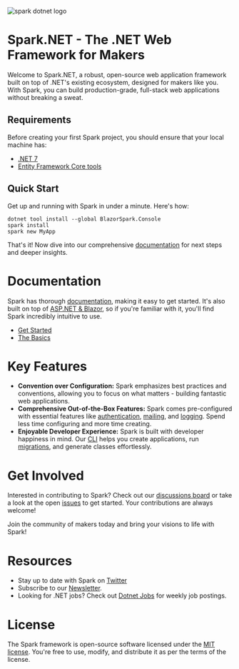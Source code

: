 ![spark dotnet logo](https://github.com/spark-dotnet/framework/assets/66449990/e8accdfe-7504-4999-b013-c7aa98031f2a)

# Spark.NET - The .NET Web Framework for Makers

Welcome to Spark.NET, a robust, open-source web application framework built on top of .NET's existing ecosystem, designed for makers like you. With Spark, you can build production-grade, full-stack web applications without breaking a sweat.

## Requirements
Before creating your first Spark project, you should ensure that your local machine has:
- [.NET 7](https://dotnet.microsoft.com/download)
- [Entity Framework Core tools](https://learn.microsoft.com/en-us/ef/core/cli/)

## Quick Start
Get up and running with Spark in under a minute. Here's how:

```
dotnet tool install --global BlazorSpark.Console
spark install
spark new MyApp
```
That's it! Now dive into our comprehensive [documentation](https://blazorspark.com/docs/introduction/) for next steps and deeper insights.

# Documentation

Spark has thorough [documentation](https://blazorspark.com/docs/introduction/), making it easy to get started. It's also built on top of [ASP.NET & Blazor](https://dotnet.microsoft.com/en-us/apps/aspnet/web-apps/blazor), so if you're familiar with it, you'll find Spark incredibly intuitive to use.
- [Get Started](https://blazorspark.com/docs/introduction/)
- [The Basics](https://blazorspark.com/docs/configuration/)

# Key Features

- **Convention over Configuration:** Spark emphasizes best practices and conventions, allowing you to focus on what matters - building fantastic web applications.
- **Comprehensive Out-of-the-Box Features:** Spark comes pre-configured with essential features like [authentication](https://blazorspark.com/docs/authentication/), [mailing](https://blazorspark.com/docs/mail/), and [logging](https://blazorspark.com/docs/logging/). Spend less time configuring and more time creating.
- **Enjoyable Developer Experience:** Spark is built with developer happiness in mind. Our [CLI](https://blazorspark.com/docs/spark-cli/) helps you create applications, run [migrations](https://blazorspark.com/docs/models-and-migrations/), and generate classes effortlessly.

# Get Involved

Interested in contributing to Spark? Check out our [discussions board](https://github.com/blazor-spark/blazor-spark/discussions) or take a look at the open [issues](https://github.com/blazor-spark/blazor-spark/issues) to get started. Your contributions are always welcome!

Join the community of makers today and bring your visions to life with Spark!

# Resources
- Stay up to date with Spark on [Twitter](https://twitter.com/wes_walke) 
- Subscribe to our [Newsletter](https://blazorspark.com/newsletter/).
- Looking for .NET jobs? Check out [Dotnet Jobs](https://dotnet-jobs.com/) for weekly job postings.

# License

The Spark framework is open-source software licensed under the [MIT license](https://en.wikipedia.org/wiki/MIT_License). You're free to use, modify, and distribute it as per the terms of the license.

